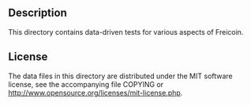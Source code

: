 Description
------------

This directory contains data-driven tests for various aspects of Freicoin.

License
--------

The data files in this directory are distributed under the MIT software
license, see the accompanying file COPYING or
http://www.opensource.org/licenses/mit-license.php.

